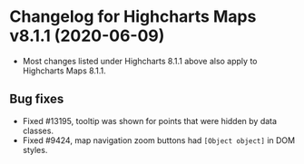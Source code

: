 # Changelog for Highcharts Maps v8.1.1 (2020-06-09)

- Most changes listed under Highcharts 8.1.1 above also apply to Highcharts Maps 8.1.1.

## Bug fixes
- Fixed #13195, tooltip was shown for points that were hidden by data classes.
- Fixed #9424, map navigation zoom buttons had `[Object object]` in DOM styles.
